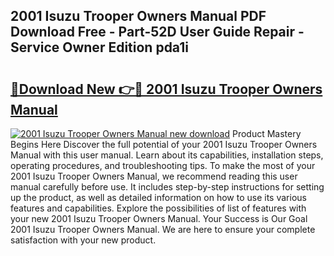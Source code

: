 ## 2001 Isuzu Trooper Owners Manual PDF Download Free - Part-52D User Guide Repair - Service Owner Edition pda1i

# <h2><a href="http://bc26623.oget.top/?id=2001+Isuzu+Trooper+Owners+Manual">🔗Download New 👉🔴 2001 Isuzu Trooper Owners Manual</a></h2>

[![2001 Isuzu Trooper Owners Manual new download](https://i.imgur.com/5g1atiW.png)](http://bc26623.oget.top/?id=2001+Isuzu+Trooper+Owners+Manual)
Product Mastery Begins Here Discover the full potential of your 2001 Isuzu Trooper Owners Manual with this user manual. Learn about its capabilities, installation steps, operating procedures, and troubleshooting tips. To make the most of your 2001 Isuzu Trooper Owners Manual, we recommend reading this user manual carefully before use. It includes step-by-step instructions for setting up the product, as well as detailed information on how to use its various features and capabilities. Explore the possibilities of list of features with your new 2001 Isuzu Trooper Owners Manual. Your Success is Our Goal 2001 Isuzu Trooper Owners Manual. We are here to ensure your complete satisfaction with your new product.
